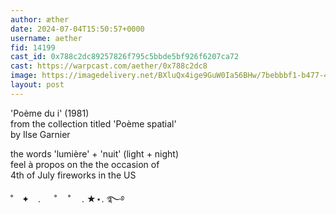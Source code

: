 ```yaml
---
author: æther
date: 2024-07-04T15:50:57+0000
username: aether
fid: 14199
cast_id: 0x788c2dc89257826f795c5bbde5bf926f6207ca72
cast: https://warpcast.com/aether/0x788c2dc8
image: https://imagedelivery.net/BXluQx4ige9GuW0Ia56BHw/7bebbbf1-b477-4635-6038-e9e1311d3f00/original
layout: post
---
```

'Poème du i' (1981)  
from the collection titled 'Poème spatial'  
by Ilse Garnier   
  
the words 'lumière' + 'nuit' (light + night)   
feel à propos on the the occasion of   
4th of July fireworks in the US   
  
˚　✦　. 　 ˚ 　˚　 . ★⋆. ࿐࿔  

<img src='https://imagedelivery.net/BXluQx4ige9GuW0Ia56BHw/7bebbbf1-b477-4635-6038-e9e1311d3f00/original' alt='' referrerpolicy='no-referrer'/>